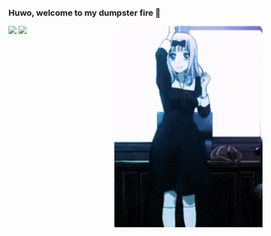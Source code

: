 ### Huwo, welcome to my dumpster fire 👋

<div align="center">
<img height="400" alt="GIF" align="right" src="https://github.com/ZhengC1/ZhengC1/blob/main/assets/chika.gif">
</div>

<!--
Here are some ideas to get you started:

- 🔭 I’m currently working on ...
- 🌱 I’m currently learning ...
- 👯 I’m looking to collaborate on ...
- 🤔 I’m looking for help with ...
- 💬 Ask me about ...
- 📫 How to reach me: ...
- 😄 Pronouns: ...
- ⚡ Fun fact: ...
-->
[![](https://img.shields.io/badge/-linkedin-0073B1?style=flat-square)](https://www.linkedin.com/in/chun-zheng/)
[![](https://img.shields.io/badge/-website-332B40?style=flat-square)](https://zhengc1.github.io/#/)
